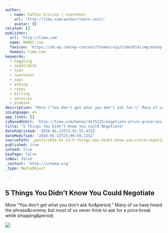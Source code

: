 ```yaml
---
author:
  - name: Cathie Ericson / LearnVest
    url: 'http://time.com/author/learn-vest/'
    avatar: {}
related: []
publisher:
  url: 'http://time.com'
  name: MONEY.com
  favicon: 'https://s0.wp.com/wp-content/themes/vip/time2014/img/money-favicon.ico'
  domain: time.com
keywords:
  - haggling
  - negotiable
  - loan
  - learnvest
  - says
  - asking
  - rates
  - billing
  - services
  - prakash
description: "More \"You don't get what you don't ask for.\" Many of us have heard the phrase, but most of us never think to ask for a price break while shopping."
inLanguage: en
app_links: []
isBasedOnUrl: 'http://time.com/money/4175125/negotiate-price-groceries-electronics-interest-rates/?xid=frommoney_soc_socialflow_facebook_money'
title: "5 Things You Didn't Know You Could Negotiate"
datePublished: '2016-01-13T23:01:51.415Z'
dateModified: '2016-01-13T23:00:58.135Z'
sourcePath: _posts/2016-01-13-5-things-you-didnt-know-you-could-negotiate.md
published: true
inFeed: true
hasPage: false
inNav: false
_context: 'http://schema.org'
_type: MediaObject

---
```

<article style=""><h1>5 Things You Didn't Know You Could Negotiate</h1><p>More "You don't get what you don't ask for&amp;period;" Many of us have heard the phrase&amp;comma; but most of us never think to ask for a price break while shopping&amp;period;</p><img src="https://timedotcom.files.wordpress.com/2016/01/153349316.jpg?quality=75&amp;strip=color&amp;w=1012" /></article>